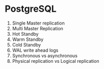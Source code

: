 # PostgreSQL

1. Single Master replication
2. Multi Master Replication
3. Hot Standby
4. Warm Standby
5. Cold Standby
6. WAL write ahead logs
7. Synchronous vs asynchronous
8. Physical replication vs Logical replication

